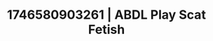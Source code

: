 ---
categories:
- AI-generated
- Punk lovers
- Erotic silhouette
- Real couple content
- Ethical porn
- ASMR
- Virtual intimacy
- Cosplay
image: /assets/images/1746580903261.jpg
layout: post
seo:
  description: Featured content with artistic Scat Fetish, ABDL Play. HD images available.
  keywords: Scat Fetish, ABDL Play
  og_image: /assets/images/1746580903261.jpg
  schema_type: VisualArtwork
tags:
- '#1746580903261'
- ABDL Play
- Scat Fetish
title: 1746580903261 | ABDL Play Scat Fetish
---
